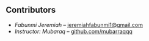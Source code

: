 ## Contributors

- *Fabunmi Jeremiah* – [jeremiahfabunmi1@gmail.com](mailto:jeremiahfabunmi1@gmail.com)  
- *Instructor: Mubaraq* – [github.com/mubarraqqq](https://github.com/mubarraqqq)
